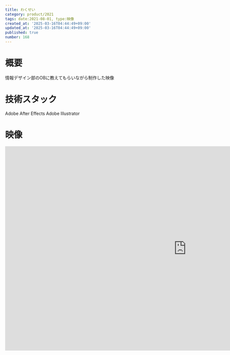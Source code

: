 ```yaml
---
title: わくせい
category: product/2021
tags: date:2021-08-01, type:映像
created_at: '2025-03-16T04:44:49+09:00'
updated_at: '2025-03-16T04:44:49+09:00'
published: true
number: 168
---
```


# 概要
情報デザイン部のOBに教えてもらいながら制作した映像

# 技術スタック
Adobe After Effects
Adobe Illustrator

# 映像
<iframe width="1178" height="663" src="https://www.youtube.com/embed/H8IKKZGSCaI" title="わくせい" frameborder="0" allow="accelerometer; autoplay; clipboard-write; encrypted-media; gyroscope; picture-in-picture; web-share" referrerpolicy="strict-origin-when-cross-origin" allowfullscreen></iframe>

